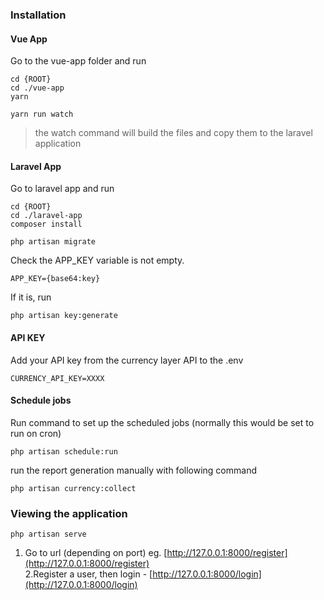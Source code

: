 ### Installation 

#### Vue App

Go to the vue-app folder and run
```shell
cd {ROOT}
cd ./vue-app
yarn
```

```
yarn run watch 
```
> the watch command will build the files and copy them to the laravel application

#### Laravel App

Go to laravel app and run 
```shell
cd {ROOT}
cd ./laravel-app
composer install
```

```shell
php artisan migrate
```

Check the APP_KEY variable is not empty.
```
APP_KEY={base64:key}
```
If it is, run 
```
php artisan key:generate
```

#### API KEY
Add your API key from the currency layer API to the .env
```
CURRENCY_API_KEY=XXXX
```

#### Schedule jobs

Run command to set up the scheduled jobs (normally this would be set to run on cron)
```shell
php artisan schedule:run
```

run the report generation manually with following command
```shell
php artisan currency:collect
```

### Viewing the application
```shell
php artisan serve
```

1. Go to url (depending on port)  eg. [http://127.0.0.1:8000/register](http://127.0.0.1:8000/register)  
2.Register a user, then login - [http://127.0.0.1:8000/login](http://127.0.0.1:8000/login)
 





